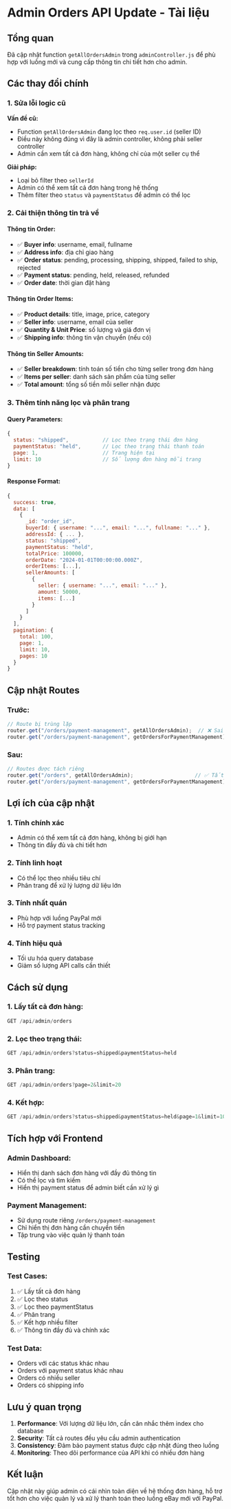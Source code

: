 # Admin Orders API Update - Tài liệu

## Tổng quan
Đã cập nhật function `getAllOrdersAdmin` trong `adminController.js` để phù hợp với luồng mới và cung cấp thông tin chi tiết hơn cho admin.

## Các thay đổi chính

### 1. Sửa lỗi logic cũ
**Vấn đề cũ:**
- Function `getAllOrdersAdmin` đang lọc theo `req.user.id` (seller ID)
- Điều này không đúng vì đây là admin controller, không phải seller controller
- Admin cần xem tất cả đơn hàng, không chỉ của một seller cụ thể

**Giải pháp:**
- Loại bỏ filter theo `sellerId`
- Admin có thể xem tất cả đơn hàng trong hệ thống
- Thêm filter theo `status` và `paymentStatus` để admin có thể lọc

### 2. Cải thiện thông tin trả về

#### Thông tin Order:
- ✅ **Buyer info**: username, email, fullname
- ✅ **Address info**: địa chỉ giao hàng
- ✅ **Order status**: pending, processing, shipping, shipped, failed to ship, rejected
- ✅ **Payment status**: pending, held, released, refunded
- ✅ **Order date**: thời gian đặt hàng

#### Thông tin Order Items:
- ✅ **Product details**: title, image, price, category
- ✅ **Seller info**: username, email của seller
- ✅ **Quantity & Unit Price**: số lượng và giá đơn vị
- ✅ **Shipping info**: thông tin vận chuyển (nếu có)

#### Thông tin Seller Amounts:
- ✅ **Seller breakdown**: tính toán số tiền cho từng seller trong đơn hàng
- ✅ **Items per seller**: danh sách sản phẩm của từng seller
- ✅ **Total amount**: tổng số tiền mỗi seller nhận được

### 3. Thêm tính năng lọc và phân trang

#### Query Parameters:
```javascript
{
  status: "shipped",           // Lọc theo trạng thái đơn hàng
  paymentStatus: "held",       // Lọc theo trạng thái thanh toán
  page: 1,                     // Trang hiện tại
  limit: 10                    // Số lượng đơn hàng mỗi trang
}
```

#### Response Format:
```javascript
{
  success: true,
  data: [
    {
      _id: "order_id",
      buyerId: { username: "...", email: "...", fullname: "..." },
      addressId: { ... },
      status: "shipped",
      paymentStatus: "held",
      totalPrice: 100000,
      orderDate: "2024-01-01T00:00:00.000Z",
      orderItems: [...],
      sellerAmounts: [
        {
          seller: { username: "...", email: "..." },
          amount: 50000,
          items: [...]
        }
      ]
    }
  ],
  pagination: {
    total: 100,
    page: 1,
    limit: 10,
    pages: 10
  }
}
```

## Cập nhật Routes

### Trước:
```javascript
// Route bị trùng lặp
router.get("/orders/payment-management", getAllOrdersAdmin);  // ❌ Sai
router.get("/orders/payment-management", getOrdersForPaymentManagement); // ✅ Đúng
```

### Sau:
```javascript
// Routes được tách riêng
router.get("/orders", getAllOrdersAdmin);                    // ✅ Tất cả đơn hàng
router.get("/orders/payment-management", getOrdersForPaymentManagement); // ✅ Chỉ đơn hàng cần chuyển tiền
```

## Lợi ích của cập nhật

### 1. **Tính chính xác**
- Admin có thể xem tất cả đơn hàng, không bị giới hạn
- Thông tin đầy đủ và chi tiết hơn

### 2. **Tính linh hoạt**
- Có thể lọc theo nhiều tiêu chí
- Phân trang để xử lý lượng dữ liệu lớn

### 3. **Tính nhất quán**
- Phù hợp với luồng PayPal mới
- Hỗ trợ payment status tracking

### 4. **Tính hiệu quả**
- Tối ưu hóa query database
- Giảm số lượng API calls cần thiết

## Cách sử dụng

### 1. Lấy tất cả đơn hàng:
```javascript
GET /api/admin/orders
```

### 2. Lọc theo trạng thái:
```javascript
GET /api/admin/orders?status=shipped&paymentStatus=held
```

### 3. Phân trang:
```javascript
GET /api/admin/orders?page=2&limit=20
```

### 4. Kết hợp:
```javascript
GET /api/admin/orders?status=shipped&paymentStatus=held&page=1&limit=10
```

## Tích hợp với Frontend

### Admin Dashboard:
- Hiển thị danh sách đơn hàng với đầy đủ thông tin
- Có thể lọc và tìm kiếm
- Hiển thị payment status để admin biết cần xử lý gì

### Payment Management:
- Sử dụng route riêng `/orders/payment-management`
- Chỉ hiển thị đơn hàng cần chuyển tiền
- Tập trung vào việc quản lý thanh toán

## Testing

### Test Cases:
1. ✅ Lấy tất cả đơn hàng
2. ✅ Lọc theo status
3. ✅ Lọc theo paymentStatus
4. ✅ Phân trang
5. ✅ Kết hợp nhiều filter
6. ✅ Thông tin đầy đủ và chính xác

### Test Data:
- Orders với các status khác nhau
- Orders với payment status khác nhau
- Orders có nhiều seller
- Orders có shipping info

## Lưu ý quan trọng

1. **Performance**: Với lượng dữ liệu lớn, cần cân nhắc thêm index cho database
2. **Security**: Tất cả routes đều yêu cầu admin authentication
3. **Consistency**: Đảm bảo payment status được cập nhật đúng theo luồng
4. **Monitoring**: Theo dõi performance của API khi có nhiều đơn hàng

## Kết luận

Cập nhật này giúp admin có cái nhìn toàn diện về hệ thống đơn hàng, hỗ trợ tốt hơn cho việc quản lý và xử lý thanh toán theo luồng eBay mới với PayPal.

